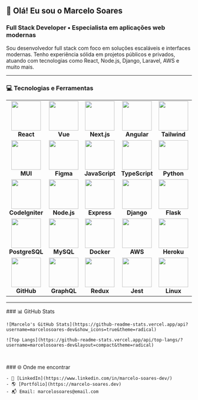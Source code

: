 ## 👋 Olá! Eu sou o Marcelo Soares

### Full Stack Developer • Especialista em aplicações web modernas

Sou desenvolvedor full stack com foco em soluções escaláveis e interfaces modernas. Tenho experiência sólida em projetos públicos e privados, atuando com tecnologias como React, Node.js, Django, Laravel, AWS e muito mais.

---

### 💻 Tecnologias e Ferramentas

<div align="center">
<table>
  <!-- Primeira Linha -->
  <tr>
    <td align="center" width="120"><img src="https://cdn.jsdelivr.net/gh/devicons/devicon/icons/react/react-original.svg" height="80" /><br><b>React</b></td>
    <td align="center" width="120"><img src="https://cdn.jsdelivr.net/gh/devicons/devicon/icons/vuejs/vuejs-original.svg" height="80" /><br><b>Vue</b></td>
    <td align="center" width="120"><img src="https://cdn.jsdelivr.net/gh/devicons/devicon/icons/nextjs/nextjs-original.svg" height="80" /><br><b>Next.js</b></td>
    <td align="center" width="120"><img src="https://cdn.jsdelivr.net/gh/devicons/devicon/icons/angularjs/angularjs-original.svg" height="80" /><br><b>Angular</b></td>
    <td align="center" width="120"><img src="https://cdn.jsdelivr.net/gh/devicons/devicon/icons/tailwindcss/tailwindcss-original.svg" height="80" /><br><b>Tailwind</b></td>
    <td align="center" width="120"><img src="https://cdn.jsdelivr.net/gh/devicons/devicon/icons/sass/sass-original.svg" height="80" /><br><b>Sass</b></td>
    <td align="center" width="120"><img src="https://cdn.jsdelivr.net/gh/devicons/devicon/icons/bootstrap/bootstrap-original.svg" height="80" /><br><b>Bootstrap</b></td>
  </tr>
  <!-- Segunda Linha -->
  <tr>
    <td align="center" width="120"><img src="https://cdn.jsdelivr.net/gh/devicons/devicon/icons/materialui/materialui-original.svg" height="80" /><br><b>MUI</b></td>
    <td align="center" width="120"><img src="https://cdn.jsdelivr.net/gh/devicons/devicon/icons/figma/figma-original.svg" height="80" /><br><b>Figma</b></td>
    <td align="center" width="120"><img src="https://cdn.jsdelivr.net/gh/devicons/devicon/icons/javascript/javascript-plain.svg" height="80" /><br><b>JavaScript</b></td>
    <td align="center" width="120"><img src="https://cdn.jsdelivr.net/gh/devicons/devicon/icons/typescript/typescript-original.svg" height="80" /><br><b>TypeScript</b></td>
    <td align="center" width="120"><img src="https://cdn.jsdelivr.net/gh/devicons/devicon/icons/python/python-original.svg" height="80" /><br><b>Python</b></td>
    <td align="center" width="120"><img src="https://cdn.jsdelivr.net/gh/devicons/devicon/icons/kotlin/kotlin-original.svg" height="80" /><br><b>Kotlin</b></td>
    <td align="center" width="120"><img src="https://cdn.jsdelivr.net/gh/devicons/devicon/icons/php/php-original.svg" height="80" /><br><b>PHP</b></td>
  </tr>
  <!-- Terceira Linha -->
  <tr>
    <td align="center" width="120"><img src="https://cdn.jsdelivr.net/gh/devicons/devicon/icons/codeigniter/codeigniter-plain.svg" height="80" /><br><b>CodeIgniter</b></td>
    <td align="center" width="120"><img src="https://cdn.jsdelivr.net/gh/devicons/devicon/icons/nodejs/nodejs-original-wordmark.svg" height="80" /><br><b>Node.js</b></td>
    <td align="center" width="120"><img src="https://cdn.jsdelivr.net/gh/devicons/devicon/icons/express/express-original.svg" height="80" /><br><b>Express</b></td>
    <td align="center" width="120"><img src="https://cdn.jsdelivr.net/gh/devicons/devicon/icons/django/django-plain-wordmark.svg" height="80" /><br><b>Django</b></td>
    <td align="center" width="120"><img src="https://cdn.jsdelivr.net/gh/devicons/devicon/icons/flask/flask-original.svg" height="80" /><br><b>Flask</b></td>
    <td align="center" width="120"><img src="https://cdn.jsdelivr.net/gh/devicons/devicon/icons/laravel/laravel-original.svg" height="80" /><br><b>Laravel</b></td>
    <td align="center" width="120"><img src="https://cdn.jsdelivr.net/gh/devicons/devicon/icons/mongodb/mongodb-original.svg" height="80" /><br><b>MongoDB</b></td>
  </tr>
  <!-- Quarta Linha -->
  <tr>
    <td align="center" width="120"><img src="https://cdn.jsdelivr.net/gh/devicons/devicon/icons/postgresql/postgresql-original.svg" height="80" /><br><b>PostgreSQL</b></td>
    <td align="center" width="120"><img src="https://cdn.jsdelivr.net/gh/devicons/devicon/icons/mysql/mysql-original-wordmark.svg" height="80" /><br><b>MySQL</b></td>
    <td align="center" width="120"><img src="https://cdn.jsdelivr.net/gh/devicons/devicon/icons/docker/docker-original.svg" height="80" /><br><b>Docker</b></td>
    <td align="center" width="120"><img src="https://cdn.jsdelivr.net/gh/devicons/devicon/icons/amazonwebservices/amazonwebservices-plain-wordmark.svg" height="80" /><br><b>AWS</b></td>
    <td align="center" width="120"><img src="https://cdn.jsdelivr.net/gh/devicons/devicon/icons/heroku/heroku-plain.svg" height="80" /><br><b>Heroku</b></td>
    <td align="center" width="120"><img src="https://cdn.jsdelivr.net/gh/devicons/devicon/icons/netlify/netlify-original.svg" height="80" /><br><b>Netlify</b></td>
    <td align="center" width="120"><img src="https://cdn.jsdelivr.net/gh/devicons/devicon/icons/vercel/vercel-line.svg" height="80" /><br><b>Vercel</b></td>
  </tr>
  <!-- Quinta Linha -->
  <tr>
    <td align="center" width="120"><img src="https://cdn.jsdelivr.net/gh/devicons/devicon/icons/github/github-original.svg" height="80" /><br><b>GitHub</b></td>
    <td align="center" width="120"><img src="https://cdn.jsdelivr.net/gh/devicons/devicon/icons/graphql/graphql-plain-wordmark.svg" height="80" /><br><b>GraphQL</b></td>
    <td align="center" width="120"><img src="https://cdn.jsdelivr.net/gh/devicons/devicon/icons/redux/redux-original.svg" height="80" /><br><b>Redux</b></td>
    <td align="center" width="120"><img src="https://cdn.jsdelivr.net/gh/devicons/devicon/icons/jest/jest-plain.svg" height="80" /><br><b>Jest</b></td>
    <td align="center" width="120"><img src="https://cdn.jsdelivr.net/gh/devicons/devicon/icons/linux/linux-original.svg" height="80" /><br><b>Linux</b></td>
    <td align="center" width="120"><img src="https://cdn.jsdelivr.net/gh/devicons/devicon/icons/nginx/nginx-original.svg" height="80" /><br><b>Nginx</b></td>
    <td align="center" width="120"><img src="https://cdn.jsdelivr.net/gh/devicons/devicon/icons/prisma/prisma-original.svg" height="80" /><br><b>Prisma</b></td>
  </tr>
</table>
</div>

---

<div style="display: flex; flex-wrap: wrap; gap: 30px; justify-content: space-between; align-items: flex-start;">
  <!-- Seção GitHub Stats -->
  <div style="flex: 1; min-width: 400px;">
    ### 📊 GitHub Stats
    
    ![Marcelo's GitHub Stats](https://github-readme-stats.vercel.app/api?username=marcelosoares-dev&show_icons=true&theme=radical)
    
    ![Top Langs](https://github-readme-stats.vercel.app/api/top-langs/?username=marcelosoares-dev&layout=compact&theme=radical)
  </div>

  <!-- Seção Contatos -->
  <div style="flex: 1; min-width: 250px;">
    ### 🌐 Onde me encontrar
    
    - 💼 [LinkedIn](https://www.linkedin.com/in/marcelo-soares-dev/)
    - 🌎 [Portfólio](https://marcelo-soares.dev)
    - 📬 Email: marcelosoares@email.com
  </div>
</div>
